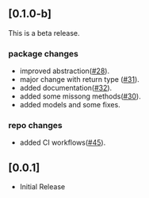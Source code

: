## [0.1.0-b]

This is a beta release.

### package changes

- improved abstraction([#28](https://github.com/RatakondalaArun/gitterapi/issues/28)).
- major change with return type ([#31](https://github.com/RatakondalaArun/gitterapi/issues/31)).
- added documentation([#32](https://github.com/RatakondalaArun/gitterapi/issues/32)).
- added some missong methods([#30](https://github.com/RatakondalaArun/gitterapi/issues/30)).
- added models and some fixes.

### repo changes

- added CI workflows([#45](https://github.com/RatakondalaArun/gitterapi/issues/45)).

## [0.0.1]

- Initial Release
